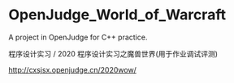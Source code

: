 # OpenJudge_World_of_Warcraft

A project in OpenJudge for C++ practice.

程序设计实习 / 2020 程序设计实习之魔兽世界(用于作业调试评测)

http://cxsjsx.openjudge.cn/2020wow/
